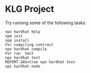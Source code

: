 # KLG  Project



Try running some of the following tasks:

```shell
npx hardhat help
npm init 
npm install
For compiling contract
npx hardhat compile
For run  test
npx hardhat test
REPORT_GAS=true npx hardhat test
npx hardhat node

```
